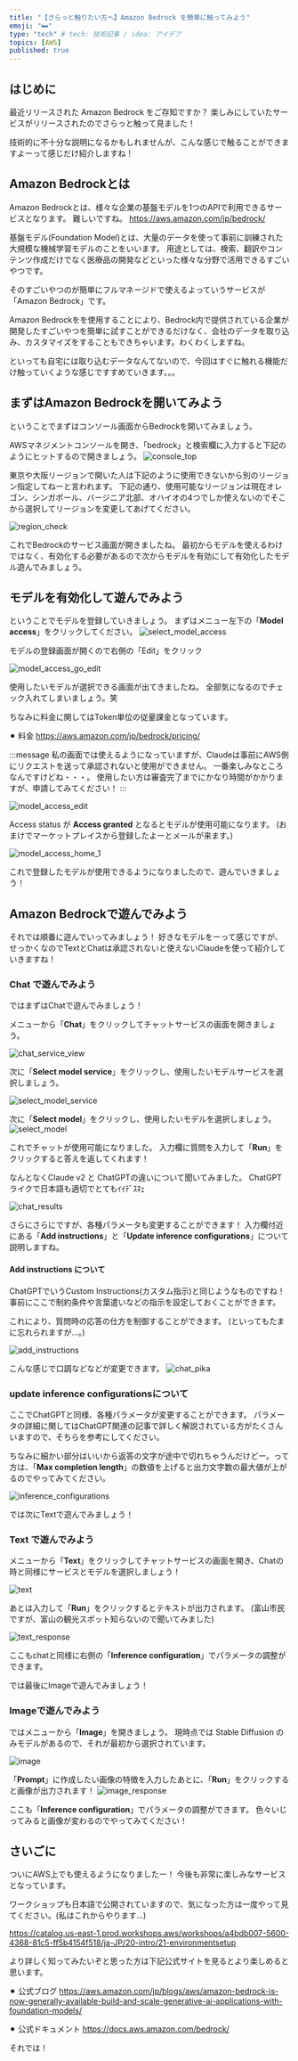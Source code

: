 ```yaml
---
title: "【さらっと触りたい方へ】Amazon Bedrock を簡単に触ってみよう"
emoji: "🛏️"
type: "tech" # tech: 技術記事 / idea: アイデア
topics: [AWS]
published: true
---
```

## はじめに

最近リリースされた Amazon Bedrock をご存知ですか？
楽しみにしていたサービスがリリースされたのでさらっと触って見ました！

技術的に不十分な説明になるかもしれませんが、こんな感じで触ることができますよーって感じだけ紹介しますね！

## Amazon Bedrockとは

Amazon Bedrockとは、様々な企業の基盤モデルを1つのAPIで利用できるサービスとなります。
難しいですね。
https://aws.amazon.com/jp/bedrock/

基盤モデル(Foundation Model)とは、大量のデータを使って事前に訓練された大規模な機械学習モデルのことをいいます。
用途としては、検索、翻訳やコンテンツ作成だけでなく医療品の開発などといった様々な分野で活用できるすごいやつです。

そのすごいやつのが簡単にフルマネージドで使えるよっていうサービスが「Amazon Bedrock」です。

Amazon Bedrockをを使用することにより、Bedrock内で提供されている企業が開発したすごいやつを簡単に試すことができるだけなく、会社のデータを取り込み、カスタマイズをすることもできちゃいます。わくわくしますね。

といっても自宅には取り込むデータなんてないので、今回はすぐに触れる機能だけ触っていくような感じですすめていきます。。。

## まずはAmazon Bedrockを開いてみよう

ということでまずはコンソール画面からBedrockを開いてみましょう。

AWSマネジメントコンソールを開き、「bedrock」と検索欄に入力すると下記のようにヒットするので開きましょう。
![console_top](/images/98f3052dbfb4ac/2023-09-30-23-04-58.png)

東京や大阪リージョンで開いた人は下記のように使用できないから別のリージョン指定してねーと言われます。
下記の通り、使用可能なリージョンは現在オレゴン、シンガポール、バージニア北部、オハイオの4つでしか使えないのでそこから選択してリージョンを変更してあげてください。

![region_check](/images/98f3052dbfb4ac/2023-09-30-18-27-54.png)

これでBedrockのサービス画面が開きましたね。
最初からモデルを使えるわけではなく、有効化する必要があるので次からモデルを有効にして有効化したモデル遊んでみましょう。

## モデルを有効化して遊んでみよう

ということでモデルを登録していきましょう。
まずはメニュー左下の「**Model access**」をクリックしてください。 
![select_model_access](/images/98f3052dbfb4ac/2023-10-01-00-20-31.png)

モデルの登録画面が開くので右側の「Edit」をクリック

![model_access_go_edit](/images/98f3052dbfb4ac/2023-10-01-00-21-30.png)

使用したいモデルが選択できる画面が出てきましたね。
全部気になるのでチェック入れてしまいましょう。笑

ちなみに料金に関してはToken単位の従量課金となっています。

⚫︎ 料金
https://aws.amazon.com/jp/bedrock/pricing/

:::message
私の画面では使えるようになっていますが、Claudeは事前にAWS側にリクエストを送って承認されないと使用ができません。
一番楽しみなところなんですけどね・・・。
使用したい方は審査完了までにかなり時間がかかりますが、申請してみてください！
:::

![model_access_edit](/images/98f3052dbfb4ac/2023-09-30-18-50-48.png)

Access status が **Access granted** となるとモデルが使用可能になります。
(おまけでマーケットプレイスから登録したよーとメールが来ます。)

![model_access_home_1](/images/98f3052dbfb4ac/2023-09-30-18-55-09.png)

これで登録したモデルが使用できるようになりましたので、遊んでいきましょう！

## Amazon Bedrockで遊んでみよう

それでは順番に遊んでいってみましょう！
好きなモデルをーって感じですが、せっかくなのでTextとChatは承認されないと使えないClaudeを使って紹介していきますね！

### Chat で遊んでみよう

ではまずはChatで遊んでみましょう！

メニューから「**Chat**」をクリックしてチャットサービスの画面を開きましょう。

![chat_service_view](/images/98f3052dbfb4ac/2023-09-30-19-18-33.png)

次に「**Select model service**」をクリックし、使用したいモデルサービスを選択しましょう。

![select_model_service](/images/98f3052dbfb4ac/2023-09-30-19-22-19.png)

次に「**Select model**」をクリックし、使用したいモデルを選択しましょう。
![select_model](/images/98f3052dbfb4ac/2023-10-01-00-14-43.png)

これでチャットが使用可能になりました。
入力欄に質問を入力して「**Run**」をクリックすると答えを返してくれます！

なんとなくClaude v2 と ChatGPTの違いについて聞いてみました。
ChatGPTライクで日本語も適切でとてもｲｲﾃﾞｽﾈｪ

![chat_results](/images/98f3052dbfb4ac/2023-09-30-19-11-52.png)

さらにさらにですが、各種パラメータも変更することができます！
入力欄付近にある「**Add instructions**」と「**Update inference configurations**」について説明しますね。

#### Add instructions について

ChatGPTでいうCustom Instructions(カスタム指示)と同じようなものですね！
事前にここで制約条件や言葉遣いなどの指示を設定しておくことができます。

これにより、質問時の応答の仕方を制御することができます。
(といってもたまに忘れられますが...。)

![add_instructions](/images/98f3052dbfb4ac/2023-09-30-19-36-54.png)

こんな感じで口調などなどが変更できます。
![chat_pika](/images/98f3052dbfb4ac/2023-09-30-23-34-47.png)

### update inference configurationsについて

ここでChatGPTと同様、各種パラメータが変更することができます。
パラメータの詳細に関してはChatGPT関連の記事で詳しく解説されている方がたくさんいますので、そちらを参考にしてください。

ちなみに細かい部分はいいから返答の文字が途中で切れちゃうんだけどー。って方は、「**Max completion length**」の数値を上げると出力文字数の最大値が上がるのでやってみてください。

![inference_configurations](/images/98f3052dbfb4ac/2023-09-30-23-37-05.png)

では次にTextで遊んでみましょう！

### Text で遊んでみよう

メニューから「**Text**」をクリックしてチャットサービスの画面を開き、Chatの時と同様にサービスとモデルを選択しましょう！

![text](/images/98f3052dbfb4ac/2023-09-30-23-50-30.png)

あとは入力して「**Run**」をクリックするとテキストが出力されます。
(富山市民ですが、富山の観光スポット知らないので聞いてみました)

![text_response](/images/98f3052dbfb4ac/2023-09-30-23-56-25.png)

ここもchatと同様に右側の「**Inference configuration**」でパラメータの調整ができます。

では最後にImageで遊んでみましょう！

### Imageで遊んでみよう

ではメニューから「**Image**」を開きましょう。
現時点では Stable Diffusion のみモデルがあるので、それが最初から選択されています。

![image](/images/98f3052dbfb4ac/2023-09-30-23-59-18.png)

「**Prompt**」に作成したい画像の特徴を入力したあとに、「**Run**」をクリックすると画像が出力されます！
![image_response](/images/98f3052dbfb4ac/35F77207-459D-486B-A4E3-D7E538F3CD6E_1_105_c.jpeg)

ここも「**Inference configuration**」でパラメータの調整ができます。
色々いじってみると画像が変わるのでやってみてください！

## さいごに

ついにAWS上でも使えるようになりましたー！
今後も非常に楽しみなサービスとなっています。

ワークショップも日本語で公開されていますので、気になった方は一度やって見てください。(私はこれからやります...)

https://catalog.us-east-1.prod.workshops.aws/workshops/a4bdb007-5600-4368-81c5-ff5b4154f518/ja-JP/20-intro/21-environmentsetup


より詳しく知ってみたいぞと思った方は下記公式サイトを見るとより楽しめると思います。

⚫︎ 公式ブログ
https://aws.amazon.com/jp/blogs/aws/amazon-bedrock-is-now-generally-available-build-and-scale-generative-ai-applications-with-foundation-models/

⚫︎ 公式ドキュメント
https://docs.aws.amazon.com/bedrock/


それでは！

